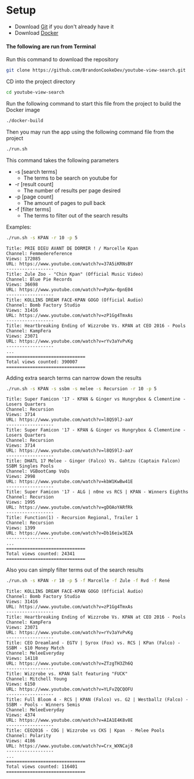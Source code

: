# Setup
* Download [Git](https://git-scm.com/download/mac) if you don't already have it
* Download [Docker](https://store.docker.com/search?offering=community&type=edition)

#### The following are run from Terminal

Run this command to download the repository
```bash
git clone https://github.com/BrandonCookeDev/youtube-view-search.git
```

CD into the project directory
```bash
cd youtube-view-search
```

Run the following command to start this file from the project to build the Docker image
```bash
./docker-build
```

Then you may run the app using the following command file from the project
```bash
./run.sh
```

This command takes the following parameters
* -s [search terms]
	* The terms to be search on youtube for
* -r [result count]
	* The number of results per page desired
* -p [page count]
	* The amount of pages to pull back
* -f [filter terms]
	* The terms to filter out of the search results

Examples:
```bash
./run.sh -s KPAN -r 10 -p 5
```

```
Title: PRIE DIEU AVANT DE DORMIR ! / Marcelle Kpan
Channel: Femmedereference
Views: 172085
URL: https://www.youtube.com/watch?v=37A5iKRNsBY
------------------
Title: Zule Zoo - "Chin Kpan" (Official Music Video)
Channel: Blue Pie Records
Views: 36698
URL: https://www.youtube.com/watch?v=PpXw-0pnE04
------------------
Title: KOLLINS DREAM FACE-KPAN GOGO (Official Audio)
Channel: Bomb Factory Studio
Views: 31416
URL: https://www.youtube.com/watch?v=zP1Gg4TmxAs
------------------
Title: Heartbreaking Ending of Wizzrobe Vs. KPAN at CEO 2016 - Pools
Channel: KampFera
Views: 23071
URL: https://www.youtube.com/watch?v=rYv3aYvPvKg
------------------
...
==============================
Total views counted: 390007
==============================
```

Adding extra search terms can narrow down the results
```bash
./run.sh -s KPAN -s ssbm -s melee -s Recursion -r 10 -p 5
```
```
Title: Super Famicon '17 - KPAN & Ginger vs Hungrybox & Clementine - Losers Quarters
Channel: Recursion
Views: 3714
URL: https://www.youtube.com/watch?v=l8QS9lJ-aaY
------------------
Title: Super Famicon '17 - KPAN & Ginger vs Hungrybox & Clementine - Losers Quarters
Channel: Recursion
Views: 3714
URL: https://www.youtube.com/watch?v=l8QS9lJ-aaY
------------------
Title: DHATL 17 Melee - Ginger (Falco) Vs. Gahtzu (Captain Falcon) SSBM Singles Pools
Channel: VGBootCamp VoDs
Views: 2998
URL: https://www.youtube.com/watch?v=kbW1KwBw41E
------------------
Title: Super Famicon '17 - ALG | n0ne vs RCS | KPAN - Winners Eighths
Channel: Recursion
Views: 1995
URL: https://www.youtube.com/watch?v=gDOAoYARfRk
------------------
Title: Function(1) - Recursion Regional, Trailer 1
Channel: Recursion
Views: 1399
URL: https://www.youtube.com/watch?v=Db16eiw3EZA
------------------
...
==============================
Total views counted: 24341
==============================
```
Also you can simply filter terms out of the search results
```bash
./run.sh -s KPAN -r 10 -p 5 -f Marcelle -f Zule -f Rvd -f René
```
```
Title: KOLLINS DREAM FACE-KPAN GOGO (Official Audio)
Channel: Bomb Factory Studio
Views: 31416
URL: https://www.youtube.com/watch?v=zP1Gg4TmxAs
------------------
Title: Heartbreaking Ending of Wizzrobe Vs. KPAN at CEO 2016 - Pools
Channel: KampFera
Views: 23071
URL: https://www.youtube.com/watch?v=rYv3aYvPvKg
------------------
Title: CEO Dreamland - EGTV | Syrox (Fox) vs. RCS | KPan (Falco) - SSBM - $10 Money Match
Channel: MeleeEveryday
Views: 14118
URL: https://www.youtube.com/watch?v=ZTzgTH3Zh6Q
------------------
Title: Wizzrobe vs. KPAN Salt featuring "FUCK"
Channel: Mitchell Young
Views: 6150
URL: https://www.youtube.com/watch?v=YLFvZQCQOFU
------------------
Title: Full Bloom 4 - RCS | KPAN (Falco) vs. G2 | Westballz (Falco) - SSBM - Pools - Winners Semis
Channel: MeleeEveryday
Views: 4374
URL: https://www.youtube.com/watch?v=AIA1E4K8v8E
------------------
Title: CEO2016 - COG | Wizzrobe vs CKS | Kpan  - Melee Pools
Channel: Polarity
Views: 4186
URL: https://www.youtube.com/watch?v=Crx_WXNCaj8
------------------
...
==============================
Total views counted: 116401
==============================
```
